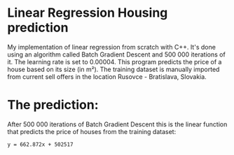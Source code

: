 # Linear Regression Housing prediction
My implementation of linear regression from scratch with C++. It's done using an algorithm called Batch Gradient Descent and 500 000 iterations of it. The learning rate is set to 0.00004. This program predicts the price of a house based on its size (in m²). The training dataset is manually imported from current sell offers in the location Rusovce - Bratislava, Slovakia.

# The prediction:
After 500 000 iterations of Batch Gradient Descent this is the linear function that predicts the price of houses from the training dataset:
```
y = 662.872x + 502517
```
